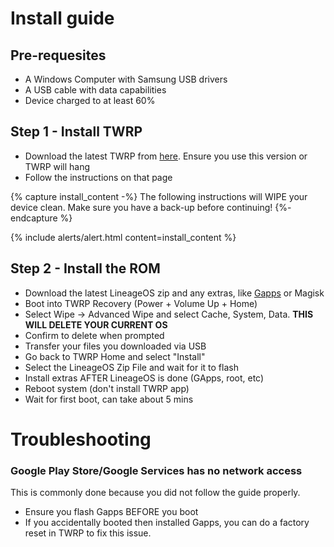 # Install guide
## Pre-requesites 
- A Windows Computer with Samsung USB drivers 
- A USB cable with data capabilities 
- Device charged to at least 60% 

## Step 1 - Install TWRP
- Download the latest TWRP from [here](/downloads/twrp). Ensure you use this version or TWRP will hang
- Follow the instructions on that page

{% capture install_content -%}
The following instructions will WIPE your device clean. Make sure you have a back-up before continuing!
{%- endcapture %}

{% include alerts/alert.html content=install_content %}

## Step 2 - Install the ROM
- Download the latest LineageOS zip and any extras, like [Gapps](/downloads/mindthegapps) or Magisk
- Boot into TWRP Recovery (Power + Volume Up + Home)
- Select Wipe -> Advanced Wipe and select Cache, System, Data. **THIS WILL DELETE YOUR CURRENT OS**
- Confirm to delete when prompted
- Transfer your files you downloaded via USB
- Go back to TWRP Home and select "Install"
- Select the LineageOS Zip File and wait for it to flash
- Install extras AFTER LineageOS is done (GApps, root, etc)
- Reboot system (don't install TWRP app)
- Wait for first boot, can take about 5 mins

# Troubleshooting
### Google Play Store/Google Services has no network access
This is commonly done because you did not follow the guide properly.
- Ensure you flash Gapps BEFORE you boot
- If you accidentally booted then installed Gapps, you can do a factory reset in TWRP to fix this issue.
